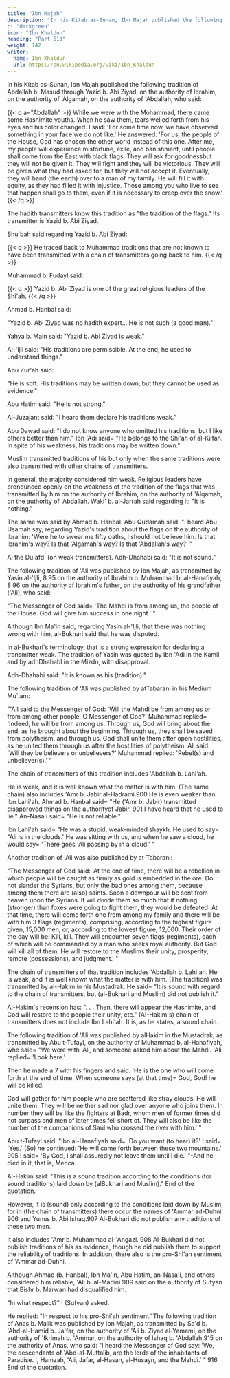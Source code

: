 ```yaml
---
title: "Ibn Majah"
description: "In his Kitab as-Sunan, Ibn Majah published the following tradition of Abdallah b. Masud"
c: "darkgreen"
icon: "Ibn Khaldun"
heading: "Part 51d"
weight: 142
writer:
  name: Ibn Khaldun
  url: https://en.wikipedia.org/wiki/Ibn_Khaldun
---
```

 


In his Kitab as-Sunan, Ibn Majah published the following tradition of Abdallah b. Masud through Yazid b. Abi Ziyad, on the authority of Ibrahim, on the authority of 'Algamah, on the authority of 'Abdallah, who said:

{{< q a="Abdallah" >}}
While we were with the Mohammad, there came some Hashimite youths. When he saw them, tears welled forth from his eyes and his color changed. I said: 'For some time now, we have observed something in your face we do not like.' He answered: 'For us, the people of the House, God has chosen the other world instead of this one. After me, my people will experience misfortune, exile, and banishment, until people shall come from the East with black flags. They will ask for goodnessbut they will not be given it. They will fight and they will be victorious. They will be given what they had asked for, but they will not accept it. Eventually, they will hand (the earth) over to a man of my family. He will fill it with equity, as they had filled it with injustice. Those among you who live to see that happen shall go to them, even if it is necessary to creep over the snow.'
{{< /q >}}

The hadith transmitters know this tradition as "the tradition of the flags." Its transmitter is Yazid b. Abi Ziyad. 

Shu'bah said regarding Yazid b. Abi Ziyad:

{{< q >}}
He traced back to Muhammad traditions that are not known to have been transmitted with a chain of transmitters going back to him.
{{< /q >}}


Muhammad b. Fudayl said:

{{< q >}}
Yazid b. Abi Ziyad is one of the great religious leaders of the Shi'ah.
{{< /q >}}

Ahmad b. Hanbal said: 

"Yazid b. Abi Ziyad was no hadith expert... He is not such (a good man)." 

Yahya b. Main said: "Yazid b. Abi Ziyad is weak."

Al-'Ijli said: "His traditions are permissible. At the end, he used to understand things." 

Abu Zur'ah said: 

"He is soft. His  traditions may be written down, but they cannot be used as evidence." 

Abu Hatim said: "He is not strong." 

Al-Juzajant said: "I heard them declare his traditions weak."

Abu Dawad said: "I do not know anyone who omitted his traditions, but I like others better than him." Ibn 'Adi said= "He belongs to the Shi'ah of al-Kilfah. In spite of his weakness, his traditions may be written down."

Muslim transmitted traditions of his but only when the same traditions were also transmitted with other chains of transmitters. 

In general, the majority considered him weak. Religious leaders have pronounced openly on the weakness of the tradition of the flags that was transmitted by him on the authority of Ibrahim, on the authority of 'Alqamah, on the authority of
'Abdallah. Waki' b. al-Jarrah said regarding it: "It is nothing." 

The same was said by Ahmad b. Hanbal. Abu Qudamah said: "I heard Abu Usamah say, regarding Yazid's tradition about the flags on the authority of Ibrahim: 'Were he to swear me fifty oaths, I should not believe him. Is that Ibrahim's way? Is that 'Algamah's way? Is that 'Abdallah's way?' " 

Al the Du'afd' (on weak transmitters). Adh-Dhahabi said: "It is not sound."

The following tradition of 'Ali was published by Ibn Majah, as transmitted by Yasin al-'Ijli, 8 95 on the authority of Ibrahim b. Muhammad b. al-Hanafiyah, 8 96 on the authority of Ibrahim's father, on the authority of his grandfather ('Ali), who said: 

"The Messenger of God said= 'The Mahdi is from among us, the people of the House. God will give him success in one night.' "

Although Ibn Ma'in said, regarding Yasin al-'Ijli, that there was nothing wrong with him, al-Bukhari said that he was disputed. 

In al-Bukhari's terminology, that is a strong expression for declaring a transmitter weak. The tradition of Yasin was quoted by Ibn 'Adi in the Kamil and by adhDhahabl in the Mizdn, with disapproval. 

Adh-Dhahabi said: "It is known as his (tradition)."

The following tradition of 'Ali was published by atTabarani in his Medium Mu`jam:

"'All said to the Messenger of God: 'Will the Mahdi be from among us or from among other people, O Messenger of God?' Muhammad replied= 'Indeed, he will be from among us. Through us, God will bring about the end, as he brought about the
beginning. Through us, they shall be saved from polytheism, and through us, God shall unite them after open hostilities, as he united them through us after the hostilities of polytheism.
Ali said: 'Will they be believers or unbelievers?' 
Muhammad replied: 'Rebel(s) and unbeliever(s).' " 



The chain of transmitters of this tradition includes 'Abdallah b. Lahi'ah.

He is weak, and it is well known what the matter is with him. (The same chain) also
includes 'Amr b. Jabir al-Hadrami.900 He is even weaker than Ibn Lahi'ah. Ahmad
b. Hanbal said= "He ('Amr b. Jabir) transmitted disapproved things on the authorityof Jabir. 901 I have heard that he used to lie." An-Nasa'i said= "He is not reliable."

Ibn Lahi'ah said= "He was a stupid, weak-minded shaykh. He used to say= "Ali is in
the clouds.' He was sitting with us, and when he saw a cloud, he would say= 'There
goes 'Ali passing by in a cloud.' " <!-- 902 -->

Another tradition of 'Ali was also published by at-Tabarani:

"The Messenger of God said: 'At the end of time, there will be a rebellion in which people will be caught as firmly as gold is embedded in the ore. Do not slander the Syrians, but only the bad ones among them, because among them there are (also) saints. Soon a downpour will be sent from heaven upon the Syrians. It will divide them so much that if nothing (stronger) than foxes were going to fight them, they would be defeated. At that time, there will come forth one from among my family and there will be with him 3 flags (regiments), comprising, according to the highest figure given, 15,000 men, or, according to the lowest figure, 12,000. Their order of the day will be: Kill, kill. They will encounter seven flags (regiments), each of which will be commanded by a man who seeks royal authority. But God will kill all of them. He will restore to the Muslims their unity, prosperity, remote (possessions), and judgment.' "




The chain of transmitters of that tradition includes 'Abdallah b. Lahi'ah. He is
weak, and it is well known what the matter is with him. (The tradition) was
transmitted by al-Hakim in his Mustadrak. He said= "It is sound with regard to the
chain of transmitters, but (al-Bukhari and Muslim) did not publish it." 

Al-Hakim's recension has: ". . . Then, there will appear the Hashimite, and God will restore to the people their unity, etc." (AI-Hakim's) chain of transmitters does not include Ibn Lahi'ah. It is, as he states, a sound chain.

The following tradition of 'Ali was published by alHakim in the Mustadrak, as transmitted by Abu t-Tufayl, on the authority of Muhammad b. al-Hanafiyah, who said= "We were with 'Ali, and someone asked him about the Mahdi. 'Ali
replied= 'Look here.' 

Then he made a 7 with his fingers and said: 'He is the one who will come forth at the end of time. When someone says (at that time)= God, God! he will be killed. 

God will gather for him people who are scattered like stray clouds. He will unite them. They will be neither sad nor glad over anyone who joins them. In number they will be like the fighters at Badr, whom men of former times did not surpass and men of later times fell short of. They will also be like the number of the companions of Saul who crossed the river with him.' " 

Abu t-Tufayl said: "Ibn al-Hanafiyah said= 'Do you want (to hear) it?' I said= 'Yes.' (So) he continued: 'He will come forth between these two mountains.' 905 I said= 'By God, I shall assuredly not leave them until I die.' "-And he died in it, that is, Mecca.

Al-Hakim said: "This is a sound tradition according to the conditions (for sound traditions) laid down by (alBukhari and Muslim)." End of the quotation.

However, it is (sound) only according to the conditions laid down by Muslim, for in (the chain of transmitters) there occur the names of 'Ammar ad-Duhni 906 and Yunus b. Abi Ishaq.907 Al-Bukhari did not publish any traditions of these
two men. 

It also includes 'Amr b. Muhammad al-'Angazi. 908 Al-Bukhari did not publish traditions of his as evidence, though he did publish them to support the reliability of traditions. In addition, there also is the pro-Shl'ah sentiment of 'Ammar ad-Duhni. 

Although Ahmad (b. Hanbal), Ibn Ma'in, Abu Hatim, an-Nasa'i, and others considered him reliable, 'Ali b. al-Madini 909 said on the authority of Sufyan that Bishr b. Marwan had disqualified him.

"In what respect?" I (Sufyan) asked.

He replied: "In respect to his pro-Shi'ah sentiment."The following tradition of Anas b. Malik was published by Ibn Majah, as transmitted by Sa'd b. 'Abd-al-Hamid b. Ja'far, on the authority of 'Ali b. Ziyad
al-Yamami, on the authority of 'Ikrimah b. 'Ammar, on the authority of Ishaq b. 'Abdallah,915 on the authority of Anas, who said: "I heard the Messenger of God say: 'We, the descendants of 'Abd-al-Muttalib, are the lords of the inhabitants of
Paradise. I, Hamzah, 'Ali, Jafar, al-Hasan, al-Husayn, and the Mahdi.' " 916 End of
the quotation.

